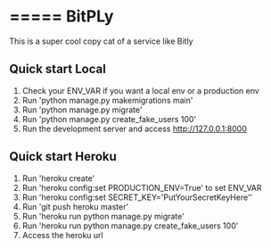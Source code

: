 =====
BitPLy
=====

This is a super cool copy cat of a service like Bitly

Quick start Local
-----------

1. Check your ENV_VAR if you want a local env or a production env
2. Run 'python manage.py makemigrations main'
3. Run 'python manage.py migrate'
4. Run 'python manage.py create_fake_users 100'
5. Run the development server and access http://127.0.0.1:8000

Quick start Heroku
-----------
1. Run 'heroku create'
2. Run 'heroku config:set PRODUCTION_ENV=True' to set ENV_VAR
3. Run 'heroku config:set SECRET_KEY='PutYourSecretKeyHere''
4. Run 'git push heroku master'
5. Run 'heroku run python manage.py migrate'
6. Run 'heroku run python manage.py create_fake_users 100'
7. Access the heroku url
